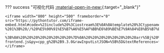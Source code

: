 ??? success "可视化代码 [:material-open-in-new:](https://pythontutor.com/iframe-embed.html#code=%23include%20%3Ciostream%3E%0A%0Atemplate%20%3Ctypename%20T%20%3D%20int%3E%0Avoid%20straight_insertion_sort%28T*%20arr,%20const%20int%26%20length%29%20%7B%0A%20%20%20%20//%20%E5%A4%96%E5%BE%AA%E7%8E%AF%EF%BC%9A%E9%81%8D%E5%8E%86%E6%89%80%E6%9C%89%E8%A6%81%E8%A2%AB%E6%8E%92%E5%BA%8F%E7%9A%84%E5%85%83%E7%B4%A0%0A%20%20%20%20for%20%28int%20i%20%3D%201%3B%20i%20%3C%20length%3B%20i%2B%2B%29%20%7B%0A%20%20%20%20%20%20%20%20T%20tmp%20%3D%20arr%5Bi%5D%3B%20//%20%E5%8F%96%E5%87%BA%E5%BE%85%E6%8E%92%E5%BA%8F%E7%9A%84%E5%85%83%E7%B4%A0%0A%20%20%20%20%20%20%20%20int%20j%20%3D%20i%20-%201%3B%20//%20%E5%90%91%E5%B7%A6%E5%AF%BB%E6%89%BE%E7%9A%84%E8%B5%B7%E5%A7%8B%E7%B4%A2%E5%BC%95%0A%20%20%20%20%20%20%20%20//%20%E5%86%85%E5%BE%AA%E7%8E%AF%EF%BC%9A%E5%90%91%E5%B7%A6%E8%BE%B9%E5%AF%BB%E6%89%BE%E5%BE%85%E6%8E%92%E5%BA%8F%E5%85%83%E7%B4%A0%E5%BA%94%E8%AF%A5%E7%9A%84%E4%BD%8D%E7%BD%AE%0A%20%20%20%20%20%20%20%20while%20%28j%20%3E%3D%200%20%26%26%20tmp%20%3C%20arr%5Bj%5D%29%20%7B%20//%20%E5%88%B0%E8%AF%A5%E6%8F%92%E5%85%A5%E6%97%B6%E5%81%9C%E6%AD%A2%E5%86%85%E5%BE%AA%E7%8E%AF%0A%20%20%20%20%20%20%20%20%20%20%20%20arr%5Bj%20%2B%201%5D%20%3D%20arr%5Bj%5D%3B%20//%20%E5%8F%B3%E7%A7%BB%0A%20%20%20%20%20%20%20%20%20%20%20%20j--%3B%0A%20%20%20%20%20%20%20%20%7D%0A%20%20%20%20%20%20%20%20arr%5Bj%20%2B%201%5D%20%3D%20tmp%3B%20//%20%E6%8F%92%E5%85%A5%0A%20%20%20%20%7D%0A%7D%0A%0Aint%20main%28%29%20%7B%0A%20%20%20%20int%20arr%5B9%5D%20%3D%20%7B%206,%2028,%2013,%2072,%2085,%2039,%2041,%206,%2020%20%7D%3B%0A%20%20%20%20straight_insertion_sort%28arr,%209%29%3B%0A%20%20%20%20for%20%28int%26%20i%20%3A%20arr%29%0A%20%20%20%20%20%20%20%20std%3A%3Acout%20%3C%3C%20i%20%3C%3C%20'%20'%3B%0A%20%20%20%20std%3A%3Acout%20%3C%3C%20std%3A%3Aendl%3B%0A%20%20%20%20return%200%3B%0A%7D&codeDivHeight=400&codeDivWidth=350&cumulative=false&curInstr=0&heapPrimitives=nevernest&origin=opt-frontend.js&py=cpp_g%2B%2B9.3.0&rawInputLstJSON=%5B%5D&textReferences=false){:target="\_blank"}"

    <iframe width="800" height="500" frameborder="0" src="https://pythontutor.com/iframe-embed.html#code=%23include%20%3Ciostream%3E%0A%0Atemplate%20%3Ctypename%20T%20%3D%20int%3E%0Avoid%20straight_insertion_sort%28T*%20arr,%20const%20int%26%20length%29%20%7B%0A%20%20%20%20//%20%E5%A4%96%E5%BE%AA%E7%8E%AF%EF%BC%9A%E9%81%8D%E5%8E%86%E6%89%80%E6%9C%89%E8%A6%81%E8%A2%AB%E6%8E%92%E5%BA%8F%E7%9A%84%E5%85%83%E7%B4%A0%0A%20%20%20%20for%20%28int%20i%20%3D%201%3B%20i%20%3C%20length%3B%20i%2B%2B%29%20%7B%0A%20%20%20%20%20%20%20%20T%20tmp%20%3D%20arr%5Bi%5D%3B%20//%20%E5%8F%96%E5%87%BA%E5%BE%85%E6%8E%92%E5%BA%8F%E7%9A%84%E5%85%83%E7%B4%A0%0A%20%20%20%20%20%20%20%20int%20j%20%3D%20i%20-%201%3B%20//%20%E5%90%91%E5%B7%A6%E5%AF%BB%E6%89%BE%E7%9A%84%E8%B5%B7%E5%A7%8B%E7%B4%A2%E5%BC%95%0A%20%20%20%20%20%20%20%20//%20%E5%86%85%E5%BE%AA%E7%8E%AF%EF%BC%9A%E5%90%91%E5%B7%A6%E8%BE%B9%E5%AF%BB%E6%89%BE%E5%BE%85%E6%8E%92%E5%BA%8F%E5%85%83%E7%B4%A0%E5%BA%94%E8%AF%A5%E7%9A%84%E4%BD%8D%E7%BD%AE%0A%20%20%20%20%20%20%20%20while%20%28j%20%3E%3D%200%20%26%26%20tmp%20%3C%20arr%5Bj%5D%29%20%7B%20//%20%E5%88%B0%E8%AF%A5%E6%8F%92%E5%85%A5%E6%97%B6%E5%81%9C%E6%AD%A2%E5%86%85%E5%BE%AA%E7%8E%AF%0A%20%20%20%20%20%20%20%20%20%20%20%20arr%5Bj%20%2B%201%5D%20%3D%20arr%5Bj%5D%3B%20//%20%E5%8F%B3%E7%A7%BB%0A%20%20%20%20%20%20%20%20%20%20%20%20j--%3B%0A%20%20%20%20%20%20%20%20%7D%0A%20%20%20%20%20%20%20%20arr%5Bj%20%2B%201%5D%20%3D%20tmp%3B%20//%20%E6%8F%92%E5%85%A5%0A%20%20%20%20%7D%0A%7D%0A%0Aint%20main%28%29%20%7B%0A%20%20%20%20int%20arr%5B9%5D%20%3D%20%7B%206,%2028,%2013,%2072,%2085,%2039,%2041,%206,%2020%20%7D%3B%0A%20%20%20%20straight_insertion_sort%28arr,%209%29%3B%0A%20%20%20%20for%20%28int%26%20i%20%3A%20arr%29%0A%20%20%20%20%20%20%20%20std%3A%3Acout%20%3C%3C%20i%20%3C%3C%20'%20'%3B%0A%20%20%20%20std%3A%3Acout%20%3C%3C%20std%3A%3Aendl%3B%0A%20%20%20%20return%200%3B%0A%7D&codeDivHeight=400&codeDivWidth=350&cumulative=false&curInstr=0&heapPrimitives=nevernest&origin=opt-frontend.js&py=cpp_g%2B%2B9.3.0&rawInputLstJSON=%5B%5D&textReferences=false"> </iframe>
